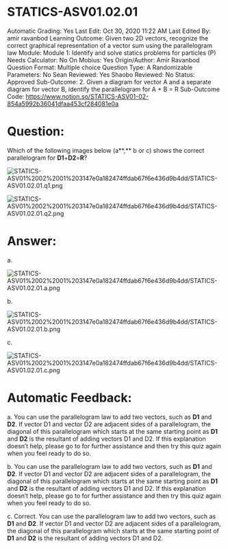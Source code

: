 # STATICS-ASV01.02.01

Automatic Grading: Yes
Last Edit: Oct 30, 2020 11:22 AM
Last Edited By: amir ravanbod
Learning Outcome: Given two 2D vectors, recognize the correct graphical representation of a vector sum using the parallelogram law
Module: Module 1: Identify and solve statics problems for particles (P)
Needs Calculator: No
On Mobius: Yes
Origin/Author: Amir Ravanbod
Question Format: Multiple choice
Question Type: A
Randomizable Parameters: No
Sean Reviewed: Yes
Shaobo Reviewed: No
Status: Approved
Sub-Outcome: 2. Given a diagram for vector A and a separate diagram for vector B, identify the parallelogram for A + B = R
Sub-Outcome Code: https://www.notion.so/STATICS-ASV01-02-854a5992b36041dfaa453cf284081e0a

# Question:

Which of the following images below (a**,** b or c) shows the correct parallelogram for **D1**+**D2**=**R**?

![STATICS-ASV01%2002%2001%203147e0a182474ffdab67f6e436d9b4dd/STATICS-ASV01.02.01.q1.png](STATICS-ASV01%2002%2001%203147e0a182474ffdab67f6e436d9b4dd/STATICS-ASV01.02.01.q1.png)

![STATICS-ASV01%2002%2001%203147e0a182474ffdab67f6e436d9b4dd/STATICS-ASV01.02.01.q2.png](STATICS-ASV01%2002%2001%203147e0a182474ffdab67f6e436d9b4dd/STATICS-ASV01.02.01.q2.png)

# Answer:

a. 

![STATICS-ASV01%2002%2001%203147e0a182474ffdab67f6e436d9b4dd/STATICS-ASV01.02.01.a.png](STATICS-ASV01%2002%2001%203147e0a182474ffdab67f6e436d9b4dd/STATICS-ASV01.02.01.a.png)

b. 

![STATICS-ASV01%2002%2001%203147e0a182474ffdab67f6e436d9b4dd/STATICS-ASV01.02.01.b.png](STATICS-ASV01%2002%2001%203147e0a182474ffdab67f6e436d9b4dd/STATICS-ASV01.02.01.b.png)

c. 

![STATICS-ASV01%2002%2001%203147e0a182474ffdab67f6e436d9b4dd/STATICS-ASV01.02.01.c.png](STATICS-ASV01%2002%2001%203147e0a182474ffdab67f6e436d9b4dd/STATICS-ASV01.02.01.c.png)

# Automatic Feedback:

a. You can use the parallelogram law to add two vectors, such as **D1** and **D2**. If vector D1 and vector D2 are adjacent sides of a parallelogram, the diagonal of this parallelogram which starts at the same starting point as **D1** and **D2** is the resultant of adding vectors D1 and D2. If this explanation doesn’t help, please go to <a location where all the links are> for further assistance and then try this quiz again when you feel ready to do so.

b. You can use the parallelogram law to add two vectors, such as **D1** and **D2**. If vector D1 and vector D2 are adjacent sides of a parallelogram, the diagonal of this parallelogram which starts at the same starting point as **D1** and **D2** is the resultant of adding vectors D1 and D2. If this explanation doesn’t help, please go to <a location where all the links are> for further assistance and then try this quiz again when you feel ready to do so.

c. Correct. You can use the parallelogram law to add two vectors, such as **D1** and **D2**. If vector D1 and vector D2 are adjacent sides of a parallelogram, the diagonal of this parallelogram which starts at the same starting point of **D1** and **D2** is the resultant of adding vectors D1 and D2.